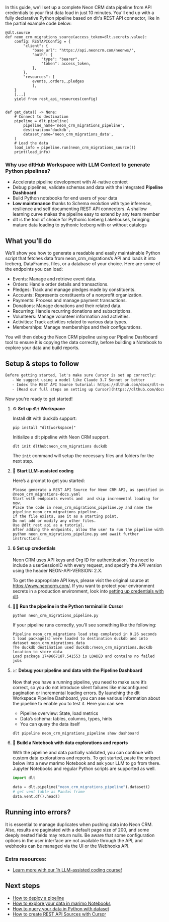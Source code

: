 In this guide, we'll set up a complete Neon CRM data pipeline from API credentials to your first data load in just 10 minutes. You'll end up with a fully declarative Python pipeline based on dlt's REST API connector, like in the partial example code below:

```python-outcome
@dlt.source
def neon_crm_migrations_source(access_token=dlt.secrets.value):
    config: RESTAPIConfig = {
        "client": {
            "base_url": "https://api.neoncrm.com/neonws/",
            "auth": {
                "type": "bearer",
                "token": access_token,
            },
        },
        "resources": [
            events,,orders,,pledges
            ],
    }
    [...]
    yield from rest_api_resources(config)


def get_data() -> None:
    # Connect to destination
    pipeline = dlt.pipeline(
        pipeline_name='neon_crm_migrations_pipeline',
        destination='duckdb',
        dataset_name='neon_crm_migrations_data', 
    )
    # Load the data
    load_info = pipeline.run(neon_crm_migrations_source())
    print(load_info) 
```

### Why use dltHub Workspace with LLM Context to generate Python pipelines?

- Accelerate pipeline development with AI-native context
- Debug pipelines, validate schemas and data with the integrated **Pipeline Dashboard**
- Build Python notebooks for end users of your data
- **Low maintenance** thanks to Schema evolution with type inference, resilience and self documenting REST API connectors. A shallow learning curve makes the pipeline easy to extend by any team member
- dlt is the tool of choice for Pythonic Iceberg Lakehouses, bringing mature data loading to pythonic Iceberg with or without catalogs

## What you’ll do

We’ll show you how to generate a readable and easily maintainable Python script that fetches data from neon_crm_migrations’s API and loads it into Iceberg, DataFrames, files, or a database of your choice. Here are some of the endpoints you can load:

- Events: Manage and retrieve event data.
- Orders: Handle order details and transactions.
- Pledges: Track and manage pledges made by constituents.
- Accounts: Represents constituents of a nonprofit organization.
- Payments: Process and manage payment transactions.
- Donations: Manage donations and their related data.
- Recurring: Handle recurring donations and subscriptions.
- Volunteers: Manage volunteer information and activities.
- Activities: Track activities related to various data types.
- Memberships: Manage memberships and their configurations.

You will then debug the Neon CRM pipeline using our Pipeline Dashboard tool to ensure it is copying the data correctly, before building a Notebook to explore your data and build reports.

## Setup & steps to follow

```default
Before getting started, let's make sure Cursor is set up correctly:
   - We suggest using a model like Claude 3.7 Sonnet or better
   - Index the REST API Source tutorial: https://dlthub.com/docs/dlt-ecosystem/verified-sources/rest_api/ and add it to context as **@dlt rest api**
   - [Read our full steps on setting up Cursor](https://dlthub.com/docs/dlt-ecosystem/llm-tooling/cursor-restapi#23-configuring-cursor-with-documentation)
```

Now you're ready to get started!

1. ⚙️ **Set up `dlt` Workspace**
    
    Install dlt with duckdb support:
    ```shell
    pip install "dlt[workspace]"
    ```

    Initialize a dlt pipeline with Neon CRM support.
    ```shell
    dlt init dlthub:neon_crm_migrations duckdb
    ```

    The `init` command will setup the necessary files and folders for the next step.
    
2. 🤠 **Start LLM-assisted coding**
    
    Here’s a prompt to get you started:
    
    ```prompt
    Please generate a REST API Source for Neon CRM API, as specified in @neon_crm_migrations-docs.yaml 
    Start with endpoints events and  and skip incremental loading for now. 
    Place the code in neon_crm_migrations_pipeline.py and name the pipeline neon_crm_migrations_pipeline. 
    If the file exists, use it as a starting point. 
    Do not add or modify any other files. 
    Use @dlt rest api as a tutorial. 
    After adding the endpoints, allow the user to run the pipeline with python neon_crm_migrations_pipeline.py and await further instructions.
    ```

    
3. 🔒 **Set up credentials** 
    
    Neon CRM uses API keys and Org ID for authentication. You need to include a userSessionID with every request, and specify the API version using the header NEON-API-VERSION: 2.X.
    
    To get the appropriate API keys, please visit the original source at https://www.neoncrm.com/.
    If you want to protect your environment secrets in a production environment, look into [setting up credentials with dlt](https://dlthub.com/docs/walkthroughs/add_credentials).
    
4. 🏃‍♀️ **Run the pipeline in the Python terminal in Cursor**
    
    ```shell
    python neon_crm_migrations_pipeline.py
    ```
    
    If your pipeline runs correctly, you’ll see something like the following:
    
    ```shell
    Pipeline neon_crm_migrations load step completed in 0.26 seconds
    1 load package(s) were loaded to destination duckdb and into dataset neon_crm_migrations_data
    The duckdb destination used duckdb:/neon_crm_migrations.duckdb location to store data
    Load package 1749667187.541553 is LOADED and contains no failed jobs
    ```
    
5. 📈 **Debug your pipeline and data with the Pipeline Dashboard**

    Now that you have a running pipeline, you need to make sure it’s correct, so you do not introduce silent failures like misconfigured pagination or incremental loading errors. By launching the dlt Workspace Pipeline Dashboard, you can see various information about the pipeline to enable you to test it. Here you can see:
    - Pipeline overview: State, load metrics
    - Data’s schema: tables, columns, types, hints
    - You can query the data itself
    
    ```shell
    dlt pipeline neon_crm_migrations_pipeline show dashboard
    ```
    
6. 🐍 **Build a Notebook with data explorations and reports**

    With the pipeline and data partially validated, you can continue with custom data explorations and reports. To get started, paste the snippet below into a new marimo Notebook and ask your LLM to go from there. Jupyter Notebooks and regular Python scripts are supported as well.

    
    ```python
    import dlt

   data = dlt.pipeline("neon_crm_migrations_pipeline").dataset()
   # get vent table as Pandas frame
   data.vent.df().head()
    ```

## Running into errors?

It is essential to manage duplicates when pushing data into Neon CRM. Also, results are paginated with a default page size of 200, and some deeply nested fields may return nulls. Be aware that some configuration options in the user interface are not available through the API, and webhooks can be managed via the UI or the Webhooks API.

### Extra resources:

- [Learn more with our 1h LLM-assisted coding course!](https://www.youtube.com/watch?v=GGid70rnJuM)

## Next steps

- [How to deploy a pipeline](https://dlthub.com/docs/walkthroughs/deploy-a-pipeline)
- [How to explore your data in marimo Notebooks](https://dlthub.com/docs/general-usage/dataset-access/marimo)
- [How to query your data in Python with dataset](https://dlthub.com/docs/general-usage/dataset-access/dataset)
- [How to create REST API Sources with Cursor](https://dlthub.com/docs/dlt-ecosystem/llm-tooling/cursor-restapi)
